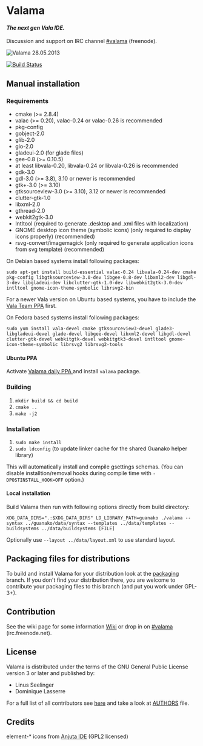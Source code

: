 # Valama #

#### *The next gen Vala IDE.* ####

Discussion and support on IRC channel [#valama](http://webchat.freenode.net/?channels=#valama) (freenode).

![Valama 28.05.2013](https://raw.github.com/Valama/valama/gh-pages/images/valama_2013-05-28.png)

[![Build Status](https://travis-ci.org/Valama/valama.png)](https://travis-ci.org/Valama/valama)

## Manual installation ##

### Requirements
 * cmake (>= 2.8.4)
 * valac (>= 0.20), valac-0.24 or valac-0.26 is recommended
 * pkg-config
 * gobject-2.0
 * glib-2.0
 * gio-2.0
 * gladeui-2.0 (for glade files)
 * gee-0.8 (>= 0.10.5)
 * at least libvala-0.20, libvala-0.24 or libvala-0.26 is recommended
 * gdk-3.0
 * gdl-3.0 (>= 3.8), 3.10 or newer is recommended
 * gtk+-3.0 (>= 3.10)
 * gtksourceview-3.0 (>= 3.10), 3.12 or newer is recommended
 * clutter-gtk-1.0
 * libxml-2.0
 * gthread-2.0
 * webkit2gtk-3.0
 * Intltool (required to generate .desktop and .xml files with localization)
 * GNOME desktop icon theme (symbolic icons) (only required to display icons properly) (recommended)
 * rsvg-convert/imagemagick (only required to generate application icons from svg template) (recommended)

On Debian based systems install following packages:

    sudo apt-get install build-essential valac-0.24 libvala-0.24-dev cmake pkg-config libgtksourceview-3.0-dev libgee-0.8-dev libxml2-dev libgdl-3-dev libgladeui-dev libclutter-gtk-1.0-dev libwebkit2gtk-3.0-dev intltool gnome-icon-theme-symbolic librsvg2-bin

For a newer Vala version on Ubuntu based systems, you have to include the [Vala Team PPA](https://launchpad.net/~vala-team/+archive/ppa) first.

On Fedora based systems install following packages:

    sudo yum install vala-devel cmake gtksourceview3-devel glade3-libgladeui-devel glade-devel libgee-devel libxml2-devel libgdl-devel clutter-gtk-devel webkitgtk-devel webkitgtk3-devel intltool gnome-icon-theme-symbolic librsvg2 librsvg2-tools

#### Ubuntu PPA ####

Activate [Valama daily PPA ](https://launchpad.net/~valama-dev/+archive/valama-daily) and install `valama` package.


### Building ###
 1. `mkdir build && cd build`
 1. `cmake ..`
 1. `make -j2`

### Installation ###
 1. `sudo make install`
 1. `sudo ldconfig` (to update linker cache for the shared Guanako helper library)

This will automatically install and compile gsettings schemas. (You can
disable installtion/removal hooks during compile time with
`-DPOSTINSTALL_HOOK=OFF` option.)

#### Local installation ####
Build Valama then run with following options directly from build directory:

    XDG_DATA_DIRS=".:$XDG_DATA_DIRS" LD_LIBRARY_PATH=guanako ./valama --syntax ../guanako/data/syntax --templates ../data/templates --buildsystems ../data/buildsystems [FILE]

Optionally use `--layout ../data/layout.xml` to use standard layout.


## Packaging files for distributions ##
To build and install Valama for your distribution look at the [packaging](https://github.com/Valama/valama/tree/packaging) branch. If you don't find your distribution there, you are welcome to contribute your packaging files to this branch (and put you work under GPL-3+).


## Contribution ##
See the wiki page for some information [Wiki](https://github.com/Valama/valama/wiki) or drop in on [#valama](http://webchat.freenode.net/?channels=#valama) (irc.freenode.net).

## License ##
Valama is distributed under the terms of the GNU General Public License version 3 or later and published by:
 * Linus Seelinger
 * Dominique Lasserre

For a full list of all contributors see [here](https://github.com/Valama/valama/graphs/contributors) and take a look at [AUTHORS](https://github.com/Valama/valama/blob/master/AUTHORS) file.

## Credits ##
element-\* icons from [Anjuta IDE](https://projects.gnome.org/anjuta/) (GPL2 licensed)
